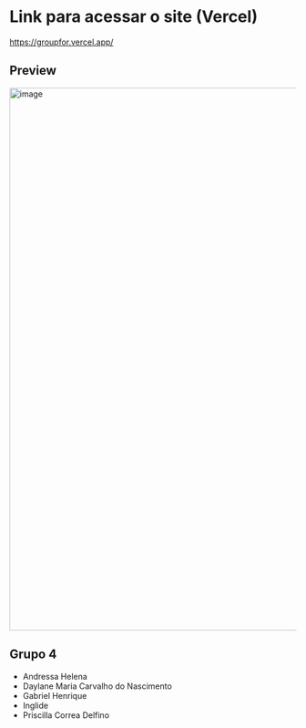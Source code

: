 # Link para acessar o site (Vercel)

https://groupfor.vercel.app/

## Preview

<img width="953" alt="image" src="https://user-images.githubusercontent.com/83349077/195871984-b2024a59-1286-43e0-ae64-5f026069a249.png">

## Grupo 4

- Andressa Helena
- Daylane Maria Carvalho do Nascimento
- Gabriel Henrique
- Inglide
- Priscilla Correa Delfino

